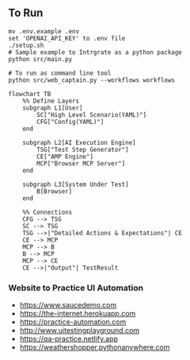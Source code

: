 ## To Run

```
mv .env.example .env
set 'OPENAI_API_KEY' to .env file
./setup.sh 
# Sample example to Intrgrate as a python package
python src/main.py 

# To run as command line tool
python src/web_captain.py --workflows workflows
```

```mermaid 
flowchart TB
    %% Define Layers
    subgraph L1[User]
        SC["High Level Scenario(YAML)"]
        CFG["Config(YAML)"]
    end

    subgraph L2[AI Execution Engine]
        TSG["Test Step Generator"]
        CE["AMP Engine"]
        MCP["Browser MCP Server"]
    end

    subgraph L3[System Under Test]
        B[Browser]
    end

    %% Connections
    CFG --> TSG
    SC --> TSG
    TSG -->|"Detailed Actions & Expectations"| CE
    CE --> MCP
    MCP --> B
    B --> MCP
    MCP --> CE
    CE -->|"Output"| TestResult
```

### Website to Practice UI Automation 
- https://www.saucedemo.com
- https://the-internet.herokuapp.com
- https://practice-automation.com
- http://www.uitestingplayground.com
- https://qa-practice.netlify.app
- https://weathershopper.pythonanywhere.com
